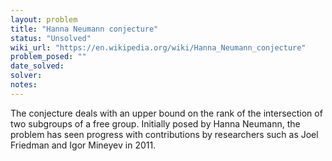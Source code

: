 ```yaml
---
layout: problem
title: "Hanna Neumann conjecture"
status: "Unsolved"
wiki_url: "https://en.wikipedia.org/wiki/Hanna_Neumann_conjecture"
problem_posed: ""
date_solved:
solver:
notes:
---
```

The conjecture deals with an upper bound on the rank of the intersection of two subgroups of a free group. Initially posed by Hanna Neumann, the problem has seen progress with contributions by researchers such as Joel Friedman and Igor Mineyev in 2011.